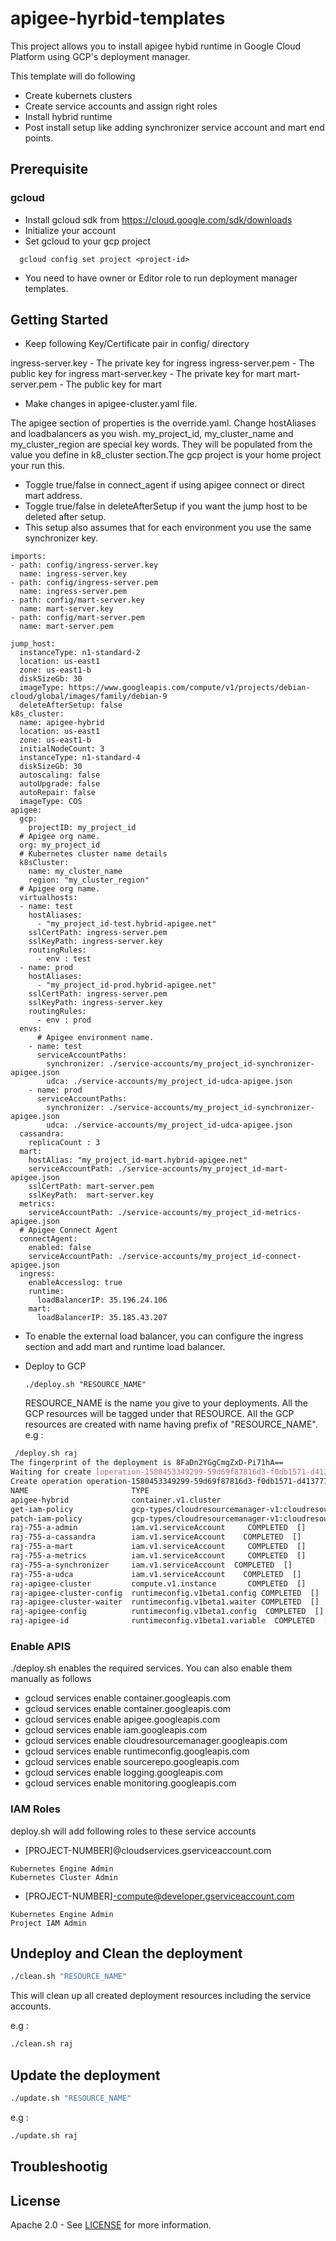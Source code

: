# apigee-hyrbid-templates

This project allows you to install apigee hybid runtime in Google Cloud Platform using GCP's deployment manager.

This template will do following
- Create kubernets clusters
- Create service accounts and assign right roles
- Install hybrid runtime
- Post install setup like adding synchronizer service account and mart end points.

## Prerequisite

### gcloud
- Install gcloud sdk from https://cloud.google.com/sdk/downloads
- Initialize your account
- Set gcloud to your gcp project
```
  gcloud config set project <project-id>
```
- You need to have owner or Editor role to run deployment manager templates.

## Getting Started
- Keep following Key/Certificate pair in config/ directory

ingress-server.key - The private key for ingress 
ingress-server.pem - The public key for ingress
mart-server.key - The private key for mart
mart-server.pem - The public key for mart


- Make  changes in apigee-cluster.yaml file. 

The apigee section of properties is the override.yaml. Change hostAliases and loadbalancers as you wish. my_project_id, my_cluster_name and my_cluster_region are special key words. They will be populated from the value you define in k8_cluster section.The gcp project is your home project your run this.

- Toggle true/false in connect_agent if using apigee connect or direct mart address.
- Toggle true/false in deleteAfterSetup if you want the jump host to be deleted after setup.
- This setup also assumes that for each environment you use the same synchronizer key.

```
imports:
- path: config/ingress-server.key
  name: ingress-server.key
- path: config/ingress-server.pem
  name: ingress-server.pem
- path: config/mart-server.key
  name: mart-server.key
- path: config/mart-server.pem
  name: mart-server.pem

jump_host:
  instanceType: n1-standard-2
  location: us-east1
  zone: us-east1-b
  diskSizeGb: 30
  imageType: https://www.googleapis.com/compute/v1/projects/debian-cloud/global/images/family/debian-9
  deleteAfterSetup: false 
k8s_cluster:
  name: apigee-hybrid
  location: us-east1
  zone: us-east1-b
  initialNodeCount: 3
  instanceType: n1-standard-4
  diskSizeGb: 30
  autoscaling: false
  autoUpgrade: false
  autoRepair: false
  imageType: COS
apigee:
  gcp:
    projectID: my_project_id
  # Apigee org name.
  org: my_project_id
  # Kubernetes cluster name details
  k8sCluster:
    name: my_cluster_name
    region: "my_cluster_region"
  # Apigee org name.
  virtualhosts:
  - name: test
    hostAliases: 
      - "my_project_id-test.hybrid-apigee.net"
    sslCertPath: ingress-server.pem
    sslKeyPath: ingress-server.key
    routingRules:
      - env : test
  - name: prod
    hostAliases: 
      - "my_project_id-prod.hybrid-apigee.net"
    sslCertPath: ingress-server.pem
    sslKeyPath: ingress-server.key
    routingRules:
      - env : prod
  envs:
      # Apigee environment name.
    - name: test
      serviceAccountPaths:
        synchronizer: ./service-accounts/my_project_id-synchronizer-apigee.json
        udca: ./service-accounts/my_project_id-udca-apigee.json
    - name: prod
      serviceAccountPaths:
        synchronizer: ./service-accounts/my_project_id-synchronizer-apigee.json
        udca: ./service-accounts/my_project_id-udca-apigee.json
  cassandra:
    replicaCount : 3
  mart:
    hostAlias: "my_project_id-mart.hybrid-apigee.net"
    serviceAccountPath: ./service-accounts/my_project_id-mart-apigee.json
    sslCertPath: mart-server.pem
    sslKeyPath:  mart-server.key
  metrics:
    serviceAccountPath: ./service-accounts/my_project_id-metrics-apigee.json
  # Apigee Connect Agent
  connectAgent:
    enabled: false
    serviceAccountPath: ./service-accounts/my_project_id-connect-apigee.json
  ingress:
    enableAccesslog: true
    runtime:
      loadBalancerIP: 35.196.24.106
    mart:
      loadBalancerIP: 35.185.43.207 

```

-  To enable the external load balancer, you can configure the ingress section and add mart and runtime load balancer. 

- Deploy to GCP

    ```
    ./deploy.sh "RESOURCE_NAME"
    ```
    RESOURCE_NAME is the name you give to your deployments. All the GCP resources will be tagged under that RESOURCE. All the GCP resources are created with name  having prefix of "RESOURCE_NAME".
    e.g :

```sh
 /deploy.sh raj
The fingerprint of the deployment is 8FaDn2YGgCmgZxD-Pi71hA==
Waiting for create [operation-1580453349299-59d69f87816d3-f0db1571-d413777d]...done.
Create operation operation-1580453349299-59d69f87816d3-f0db1571-d413777d completed successfully.
NAME                       TYPE                                                                          STATE      ERRORS  INTENT
apigee-hybrid              container.v1.cluster                                                          COMPLETED  []
get-iam-policy             gcp-types/cloudresourcemanager-v1:cloudresourcemanager.projects.getIamPolicy  COMPLETED  []
patch-iam-policy           gcp-types/cloudresourcemanager-v1:cloudresourcemanager.projects.setIamPolicy  COMPLETED  []
raj-755-a-admin            iam.v1.serviceAccount     COMPLETED  []
raj-755-a-cassandra        iam.v1.serviceAccount    COMPLETED  []
raj-755-a-mart             iam.v1.serviceAccount     COMPLETED  []
raj-755-a-metrics          iam.v1.serviceAccount     COMPLETED  []
raj-755-a-synchronizer     iam.v1.serviceAccount  COMPLETED  []
raj-755-a-udca             iam.v1.serviceAccount    COMPLETED  []
raj-apigee-cluster         compute.v1.instance       COMPLETED  []
raj-apigee-cluster-config  runtimeconfig.v1beta1.config COMPLETED  []
raj-apigee-cluster-waiter  runtimeconfig.v1beta1.waiter COMPLETED  []
raj-apigee-config          runtimeconfig.v1beta1.config  COMPLETED  []
raj-apigee-id              runtimeconfig.v1beta1.variable  COMPLETED  []
```


### Enable APIS

./deploy.sh enables the required services. You can also enable them manually as follows 

- gcloud services enable container.googleapis.com
- gcloud services enable container.googleapis.com
- gcloud services enable apigee.googleapis.com
- gcloud services enable iam.googleapis.com
- gcloud services enable cloudresourcemanager.googleapis.com
- gcloud services enable runtimeconfig.googleapis.com
- gcloud services enable sourcerepo.googleapis.com
- gcloud services enable logging.googleapis.com
- gcloud services enable monitoring.googleapis.com


### IAM Roles

deploy.sh will add following roles to these service accounts

- [PROJECT-NUMBER]@cloudservices.gserviceaccount.com

```
Kubernetes Engine Admin
Kubernetes Cluster Admin

```

- [PROJECT-NUMBER]-compute@developer.gserviceaccount.com

```
Kubernetes Engine Admin
Project IAM Admin
```

## Undeploy and Clean the deployment
```sh
./clean.sh "RESOURCE_NAME"
```
This will clean up all created deployment resources including the service accounts.

e.g :
```sh
./clean.sh raj
```


## Update the deployment
```sh
./update.sh "RESOURCE_NAME"
```
e.g :
```sh
./update.sh raj
```

## Troubleshootig



## License

Apache 2.0 - See [LICENSE](LICENSE) for more information.
